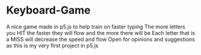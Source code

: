 # Keyboard-Game
A nice game made in p5.js to help train on faster typing
The more letters you HIT the faster they will flow and the more there will be
Each letter that is a MISS will decrease the speed and flow
Open for opinions and suggestions as this is my very first project in p5.js
